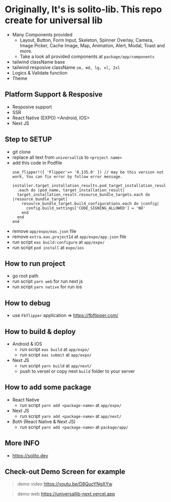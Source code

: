 # Originally, It's is solito-lib. This repo create for universal lib
  - Many Components provided
    - Layout, Button, Form Input, Skeleton, Spinner Overlay, Camera, Image Picker, Cache Image, Map, Animation, Alert, Modal, Toast and more.
    - Take a look all provided components at `package/app/components`
  - tailwind className base
  - tailwind resposive className `sm, md, lg, xl, 2xl`
  - Logics & Validate function
  - Theme

## Platform Support & Resposive
  - Resposive support
  - SSR
  - React Native (EXPO) <Android, IOS>
  - Next JS

## Step to SETUP
  - git clone <this repo> <project name>
  - replace all text from `universallib` to `<project name>`
  - add this code in Podfile
    ```
    use_flipper!({ 'Flipper'=> '0.135.0' }) // may be this version not work, You can fix error by follow error message.

    installer.target_installation_results.pod_target_installation_results
      .each do |pod_name, target_installation_result|
      target_installation_result.resource_bundle_targets.each do |resource_bundle_target|
        resource_bundle_target.build_configurations.each do |config|
          config.build_settings['CODE_SIGNING_ALLOWED'] = 'NO'
        end
      end
    end
    ```
  - remove `app/expo/eas.json` file
  - remove `extra.eas.projectId` at `app/expo/app.json` file
  - run script `eas build:configure` at `app/expo/`
  - run script `pod install` at `expo/ios`

## How to run project
  - go root path
  - run script `yarn web` for run next js
  - run script `yarn native` for run ios

## How to debug
  - use `Fbflipper` application => https://fbflipper.com/

## How to build & deploy
  - Android & IOS
    - run script `eas build` at `app/expo/`
    - run script `eas submit` at `app/expo/`
  - Next JS
    - run script `yarn build` at `app/next/`
    - push to versel or copy next `build` folder to your server
   
## How to add some package
  - React Native
    - run script `yarn add <package-name>` at `app/expo/`
  - Next JS
    - run script `yarn add <package-name>` at `app/next/`
  - Both (React Native & Next JS)
    -  run script `yarn add <package-name>` at `package/app/`
   
## More INFO
  - https://solito.dev

## Check-out Demo Screen for example

> demo video
  https://youtu.be/D8QucYNgXYw

> demo web
  https://universallib-next.vercel.app
